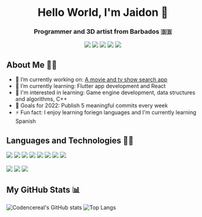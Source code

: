 <h1 align="center">Hello World, I'm Jaidon 👋</h1>
<h3 align="center">Programmer and 3D artist from Barbados 🇧🇧</h3>
<div align="center">
<a href="https://www.linkedin.com/in/jaidonnelson"><img src="https://img.shields.io/badge/LinkedIn-%230A66C2?style=for-the-badge&logo=LinkedIn"></img></a>
<a href="https://www.twitter.com/codencereal"><img src="https://img.shields.io/badge/Twitter-%231DA1F2?style=for-the-badge&logo=Twitter&logoColor=white"></img></a>
<a href="https://www.instagram.com/codencereal"><img src="https://img.shields.io/badge/Instagram-%23E4405F?style=for-the-badge&logo=Instagram&logoColor=white"></img></a>
<a href="mailto:jaidonkdnelson@gmail.com"><img src="https://img.shields.io/badge/Email-%234A7DFF?style=for-the-badge&logo=gmail&logoColor=white"/></a>
<a href="https://t.me/codencereal"><img src=https://img.shields.io/badge/Telegram-%2326A5E4?style=for-the-badge&logo=Telegram&logoColor=white"></img></a>
</div>

## About Me 🙋‍♂️

<!-- TODO: Make this look more engaging -->

- 🔭 I’m currently working on: [A movie and tv show search app](https://github.com/codencereal/movie-search-site)
- 🌱 I’m currently learning: Flutter app development and React
- 🌴 I'm interested in learning: Game engine development, data structures and algorithms, C++
- 🥅 Goals for 2022: Publish 5 meaningful commits every week
- ⚡ Fun fact: I enjoy learning foriegn languages and I'm currently learning Spanish

## Languages and Technologies 👨‍💻

<div align="left">
<img src="https://img.shields.io/badge/HTML-%23E34F26?style=for-the-badge&logo=html5&labelColor=262626"></img>
<img src="https://img.shields.io/badge/CSS-%231572B6?style=for-the-badge&logo=css3&logoColor=48B0F1&labelColor=262626"></img>
<img src="https://img.shields.io/badge/SASS/SCSS-%23CC6699?style=for-the-badge&logo=sass&labelColor=262626"></img>
<img src="https://img.shields.io/badge/JavaScript-%23F7DF1E?style=for-the-badge&logo=javascript&labelColor=262626"></img>
<img src="https://img.shields.io/badge/Node.js-%23339933?style=for-the-badge&logo=node.js&labelColor=262626"></img>
<img src="https://img.shields.io/badge/Flutter-%2302569B?style=for-the-badge&logo=flutter&logoColor=1DA1F2&labelColor=262626"></img>
<img src="https://img.shields.io/badge/React-%2361DAFB?style=for-the-badge&logo=react&labelColor=262626"></img>
<img src="https://img.shields.io/badge/C++-%2300599C?style=for-the-badge&logo=cplusplus&logoColor=3ba9f7&labelColor=262626"></img>
<br>
<br>
<img src="https://img.shields.io/badge/Git-%23F05032?style=for-the-badge&logo=git&labelColor=262626"></img>
<img src="https://img.shields.io/badge/VSCode-%23007ACC?style=for-the-badge&logo=visualstudiocode&logoColor=007ACC&labelColor=262626"></img>
<img src="https://img.shields.io/badge/Figma-%23F24E1E?style=for-the-badge&logo=figma&logoColor=ffffff&labelColor=262626"></img>
</div>

## My GitHub Stats 📊

<!-- TODO: Align theses so that they are below one another instead of side by side-->

![Codencereal's GitHub stats](https://github-readme-stats.vercel.app/api?username=codencereal&theme=dark)
![Top Langs](https://github-readme-stats.vercel.app/api/top-langs/?username=codencereal&theme=dark)
